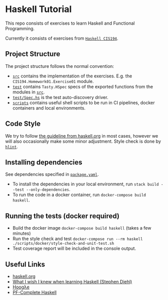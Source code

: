 # Haskell Tutorial

This repo consists of exercises to learn Haskell and Functional Programming.

Currently it consists of exercises from [`Haskell CIS194`](https://www.seas.upenn.edu/~cis194/fall16/).

## Project Structure

The project structure follows the normal convention:
- [`src`](src) contains the implementation of the exercises. E.g. the `CIS194.Homework01.Exercise01` module.
- [`test`](test) contains `Tasty.HSpec` specs of the exported functions from the modules in [`src`](src).
- [`test/Spec.hs`](test/Spec.hs) is the test auto-discovery driver.
- [`scripts`](scripts) contains useful shell scripts to be run in CI pipelines, docker containers and local environments.

## Code Style

We try to follow [the guideline from haskell.org](https://wiki.haskell.org/Programming_guidelines) in most cases,
however we will also occasionally make some minor adjustment. Style check is done by [`hlint`](https://hackage.haskell.org/package/hlint).

## Installing dependencies

See dependencies specified in [`package.yaml`](package.yaml). 
- To install the dependencies in your local environment, run `stack build --test --only-dependencies`.
- To run the code in a docker container, run `docker-compose build haskell`.

## Running the tests (docker required)

- Build the docker image `docker-compose build haskell` (takes a few minutes)
- Run the style check and test `docker-compose run --rm haskell ./scripts/docker/style-check-and-unit-test.sh`
- Test coverage report will be included in the console output.

## Useful Links

- [haskell.org](https://www.haskell.org/)
- [What I wish I knew when learning Haskell (Stephen Diehl)](http://dev.stephendiehl.com/hask/)
- [Hoogλe](https://hoogle.haskell.org/)
- [PF-Complete Haskell](https://haskell.fpcomplete.com/)